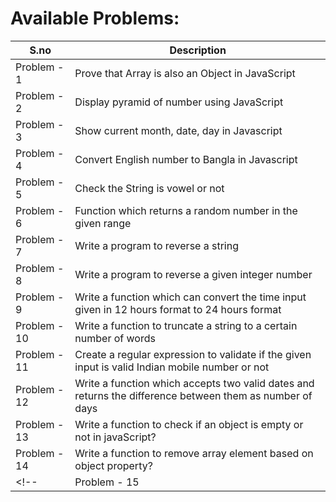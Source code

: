 # Available Problems:

| S.no  | Description  |
| ------------ | ------------ |
| Problem - 1  |  Prove that Array is also an Object in JavaScript |
| Problem - 2  | Display pyramid of number using JavaScript  |
| Problem - 3  | Show current month, date, day in Javascript  |
| Problem - 4  | Convert English number to Bangla in Javascript  |
| Problem - 5  | Check the String is vowel or not  |
| Problem - 6  | Function which returns a random number in the given range  |
| Problem - 7  | Write a program to reverse a string  |
| Problem - 8  | Write a program to reverse a given integer number  |
| Problem - 9  | Write a function which can convert the time input given in 12 hours format to 24 hours format  |
| Problem - 10  | Write a function to truncate a string to a certain number of words  |
| Problem - 11  | Create a regular expression to validate if the given input is valid Indian mobile number or not  |
| Problem - 12  | Write a function which accepts two valid dates and returns the difference between them as number of days  |
| Problem - 13  | Write a function to check if an object is empty or not in javaScript?  |
| Problem - 14  | Write a function to remove array element based on object property?  |
<!-- | Problem - 15  |   | -->
